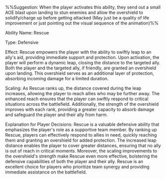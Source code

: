 %%Suggestion: When the player activates this ability, they send out a small AOE blast upon landing to stun enemies and allow the overshield to solidify/charge up before getting attacked
(May just be a quality of life improvement or just pointing out the visual sequence of the animation)%%


Ability Name: Rescue

Type: Defensive

Effect: Rescue empowers the player with the ability to swiftly leap to an ally's aid, providing immediate support and protection. Upon activation, the player will perform a dynamic leap, closing the distance to the targeted ally. Both the player and the targeted ally, if friendly, are granted an overshield upon landing. This overshield serves as an additional layer of protection, absorbing incoming damage for a limited duration.

Scaling: As Rescue ranks up, the distance covered during the leap increases, allowing the player to reach allies who may be further away. The enhanced reach ensures that the player can swiftly respond to critical situations across the battlefield. Additionally, the strength of the overshield improves with each rank, providing a greater capacity to absorb damage and safeguard the player and their ally from harm.

Explanation for Player Decisions: Rescue is a valuable defensive ability that emphasizes the player's role as a supportive team member. By ranking up Rescue, players can effectively respond to allies in need, quickly reaching them and granting an overshield for added protection. The increased leap distance enables the player to cover greater distances, ensuring that no ally is out of reach in critical moments. Moreover, the scaling improvements to the overshield's strength make Rescue even more effective, bolstering the defensive capabilities of both the player and their ally. Rescue is an excellent choice for players who prioritize team synergy and providing immediate assistance on the battlefield.